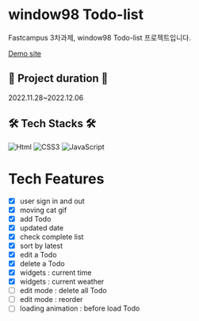 # window98 Todo-list

Fastcampus 3차과제, window98 Todo-list 프로젝트입니다.

[Demo site](https://fanciful-cuchufli-828222.netlify.app/)

## 📅 Project duration 📅

2022.11.28~2022.12.06

## 🛠️ Tech Stacks 🛠️

<img alt="Html" src ="https://img.shields.io/badge/HTML-E34F26.svg?&style=for-the-badge&logo=HTML5&logoColor=white"/> 
<img alt="CSS3" src ="https://img.shields.io/badge/CSS3-FF9933.svg?&style=for-the-badge&logo=CSS3&logoColor=white"/>  
<img alt="JavaScript" src ="https://img.shields.io/badge/JavaScript-F7DF1E.svg?&style=for-the-badge&logo=JavaScript&logoColor=white"/>

# Tech Features

- [x] user sign in and out
- [x] moving cat gif
- [x] add Todo
- [x] updated date
- [x] check complete list
- [x] sort by latest
- [x] edit a Todo
- [x] delete a Todo
- [x] widgets : current time
- [x] widgets : current weather
- [ ] edit mode : delete all Todo
- [ ] edit mode : reorder
- [ ] loading animation : before load Todo
